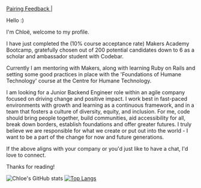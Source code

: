 <!-- <a href="https://github.com/Chloeem/CV">CV </a>| -->
<a href="https://docs.google.com/spreadsheets/d/1kwFnr34pTHlpOYI-TR2UMZP0UubJzq7AimpX-bcVn4A/edit?usp=sharing"> Pairing Feedback </a>|

Hello :)

I'm Chloë, welcome to my profile.

I have just completed the (10% course acceptance rate) Makers Academy Bootcamp, gratefully chosen out of 200 potential candidates down to 6 as a scholar and ambassador student with Codebar.

Currently I am mentoring with Makers, along with learning Ruby on Rails and setting some good practices in place with the 'Foundations of Humane Technology' course at the Centre for Humane Technology. 

I am looking for a Junior Backend Engineer role within an agile company focused on driving change and positive impact. I work best in fast-paced environments with growth and learning as a continuous framework, and in a team that fosters a culture of diversity, equity, and inclusion. For me, code should bring people together, build communities, aid accessibility for all, break down borders, establish foundations and offer greater futures. I truly believe we are responsible for what we create or put out into the world - I want to be a part of the change for now and future generations. 

If the above aligns with your company or you'd just like to have a chat, I'd love to connect.

Thanks for reading!

![Chloe's GitHub stats](https://github-readme-stats.vercel.app/api?username=chloeem&show_icons=true&theme=merko)
 [![Top Langs](https://github-readme-stats.vercel.app/api/top-langs/?username=chloeem&layout=compact&theme=merko&text_color=#FFFFFF)](https://github.com/anuraghazra/github-readme-stats)
